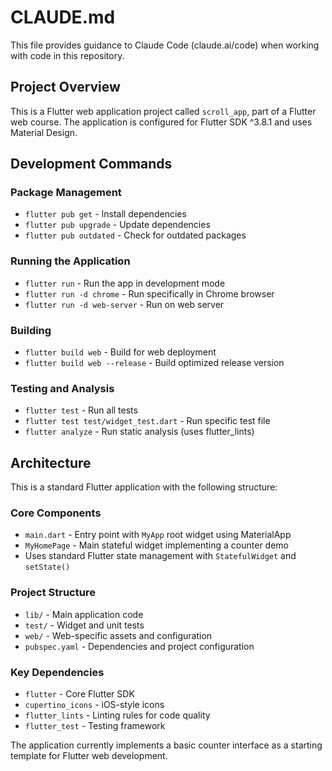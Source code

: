 # CLAUDE.md

This file provides guidance to Claude Code (claude.ai/code) when working with code in this repository.

## Project Overview

This is a Flutter web application project called `scroll_app`, part of a Flutter web course. The application is configured for Flutter SDK ^3.8.1 and uses Material Design.

## Development Commands

### Package Management
- `flutter pub get` - Install dependencies
- `flutter pub upgrade` - Update dependencies
- `flutter pub outdated` - Check for outdated packages

### Running the Application
- `flutter run` - Run the app in development mode
- `flutter run -d chrome` - Run specifically in Chrome browser
- `flutter run -d web-server` - Run on web server

### Building
- `flutter build web` - Build for web deployment
- `flutter build web --release` - Build optimized release version

### Testing and Analysis
- `flutter test` - Run all tests
- `flutter test test/widget_test.dart` - Run specific test file
- `flutter analyze` - Run static analysis (uses flutter_lints)

## Architecture

This is a standard Flutter application with the following structure:

### Core Components
- `main.dart` - Entry point with `MyApp` root widget using MaterialApp
- `MyHomePage` - Main stateful widget implementing a counter demo
- Uses standard Flutter state management with `StatefulWidget` and `setState()`

### Project Structure
- `lib/` - Main application code
- `test/` - Widget and unit tests
- `web/` - Web-specific assets and configuration
- `pubspec.yaml` - Dependencies and project configuration

### Key Dependencies
- `flutter` - Core Flutter SDK
- `cupertino_icons` - iOS-style icons
- `flutter_lints` - Linting rules for code quality
- `flutter_test` - Testing framework

The application currently implements a basic counter interface as a starting template for Flutter web development.